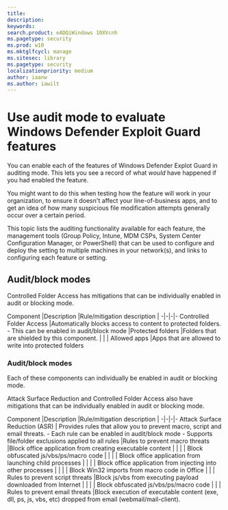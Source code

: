 ```yaml
---
title: 
description: 
keywords: 
search.product: eADQiWindows 10XVcnh
ms.pagetype: security
ms.prod: w10
ms.mktglfcycl: manage
ms.sitesec: library
ms.pagetype: security
localizationpriority: medium
author: iaanw
ms.author: iawilt
---
```



# Use audit mode to evaluate Windows Defender Exploit Guard features


You can enable each of the features of Windows Defender Explot Guard in auditing mode. This lets you see a record of what *would* have happened if you had enabled the feature.

You might want to do this when testing how the feature will work in your organization, to ensure it doesn't affect your line-of-business apps, and to get an idea of how many suspicious file modification attempts generally occur over a certain period.

This topic lists the auditing functionality available for each feature, the management tools (Group Policy, Intune, MDM CSPs, System Center Configuration Manager, or PowerShell) that can be used to configure and deploy the setting to multiple machines in your network(s), and links to configuring each feature or setting.





## Audit/block modes

Controlled Folder Access has mitigations that can be individually enabled in audit or blocking mode. 

Component  |Description |Rule/mitigation description |
-|-|-|-
Controlled Folder Access |Automatically blocks access to content to protected folders. - This can be enabled in audit/block mode |Protected folders |Folders that are shielded by this component.
| | | Allowed apps |Apps that are allowed to write into protected folders




### Audit/block modes

Each of these components can individually be enabled in audit or blocking mode. 

Attack Surface Reduction and Controlled Folder Access also have mitigations that can be individually enabled in audit or blocking mode. 

Component  |Description |Rule/mitigation description |
-|-|-|-
Attack Surface Reduction (ASR) | Provides rules that allow you to prevent macro, script and email threats. - Each rule can be enabled in audit/block mode - Supports file/folder exclusions applied to all rules |Rules to prevent macro threats |Block office application from creating executable content
| | | | Block obfuscated js/vbs/ps/macro code
| | | | Block office application from launching child processes
| | | | Block office application from injecting into other processes
| | | | Block Win32 imports from macro code in Office
| | | Rules to prevent script threats |Block js/vbs from executing payload downloaded from Internet
| | | | Block obfuscated js/vbs/ps/macro code
| | | Rules to prevent email threats |Block execution of executable content (exe, dll, ps, js, vbs, etc) dropped from email (webmail/mail-client).